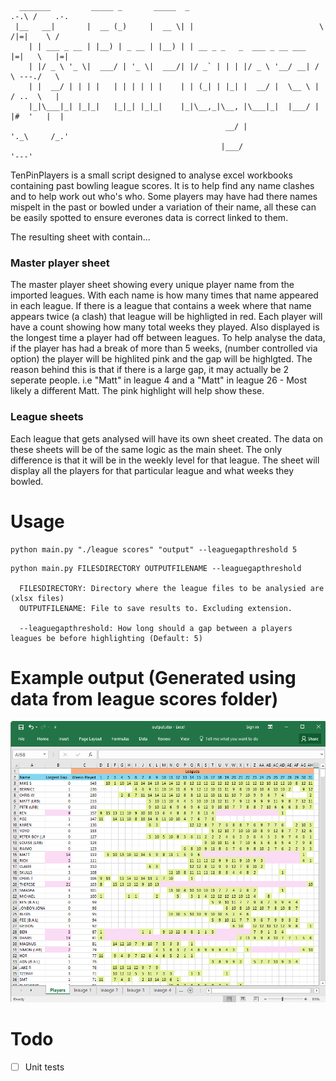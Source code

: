 ```
  _______         _____ _       _____  _                             .-.\ /    .-.
 |__   __|       |  __ (_)     |  __ \| |                            \ /|=|    \ /
    | | ___ _ __ | |__) | _ __ | |__) | | __ _ _   _  ___ _ __ ___   |=|   \   |=|
    | |/ _ \ '_ \|  ___/ | '_ \|  ___/| |/ _` | | | |/ _ \ '__/ __| /   \ ---./   \
    | |  __/ | | | |   | | | | | |    | | (_| | |_| |  __/ |  \__ \ |   / ..  \   |
    |_|\___|_| |_|_|   |_|_| |_|_|    |_|\__,_|\__, |\___|_|  |___/ |  |#  '   |  |
                                                __/ |                '._\     /_.'
                                               |___/                     '---'
```

TenPinPlayers is a small script designed to analyse excel workbooks containing past bowling league scores. 
It is to help find any name clashes and to help work out who's who. Some players may have had there names mispelt in the past
or bowled under a variation of their name, all these can be easily spotted to ensure everones data is correct linked to them.

The resulting sheet with contain...
### Master player sheet
The master player sheet showing every unique player name from the imported leagues. With each name is how many
times that name appeared in each league.
If there is a league that contains a week where that name appears twice (a clash) that league will be highligted in red.
Each player will have a count showing how many total weeks they played.
Also displayed is the longest time a player had off between leagues. To help analyse the data, if the player has had a break of more than
5 weeks, (number controlled via option) the player will be highlited pink and the gap will be highlgted. The reason behind this is that if
there is a large gap, it may actually be 2 seperate people. i.e "Matt" in league 4 and a "Matt" in league 26 - Most likely a different Matt. 
The pink highlight will help show these.

### League sheets
Each league that gets analysed will have its own sheet created. The data on these sheets will be of the same logic as the main sheet. The only
difference is that it will be in the weekly level for that league. The sheet will display all the players for that particular league and what weeks they bowled.

# Usage
```
python main.py "./league scores" "output" --leaguegapthreshold 5
```
```
python main.py FILESDIRECTORY OUTPUTFILENAME --leaguegapthreshold

  FILESDIRECTORY: Directory where the league files to be analysied are (xlsx files) 
  OUTPUTFILENAME: File to save results to. Excluding extension.

  --leaguegapthreshold: How long should a gap between a players leagues be before highlighting (Default: 5)
```

# Example output (Generated using data from league scores folder)
![Example output](outputexample.png)

# Todo
- [ ] Unit tests